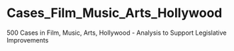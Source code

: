 # Cases_Film_Music_Arts_Hollywood
500 Cases in Film, Music, Arts, Hollywood - Analysis to Support Legislative Improvements
